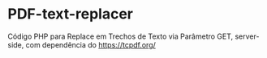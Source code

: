 # PDF-text-replacer
Código PHP para Replace em Trechos de Texto via Parâmetro GET, server-side, com dependência do https://tcpdf.org/
